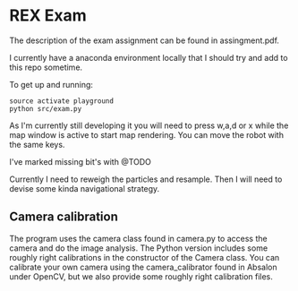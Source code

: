 # REX Exam

The description of the exam assignment can be found in assingment.pdf.

I currently have a anaconda environment locally that I should try and add to this repo sometime.

To get up and running:

```
source activate playground
python src/exam.py
```

As I'm currently still developing it you will need to press w,a,d or x while the map window is active to start map rendering. You can move the robot with the same keys.

I've marked missing bit's with @TODO

Currently I need to reweigh the particles and resample. Then I will need to devise some kinda navigational strategy.

## Camera calibration
The program uses the camera class found in camera.py to access the camera and do the image analysis. The Python version includes some roughly right calibrations in the constructor of the Camera class. You can calibrate your own camera using the camera_calibrator found in Absalon under OpenCV, but we also provide some roughly right calibration files.
